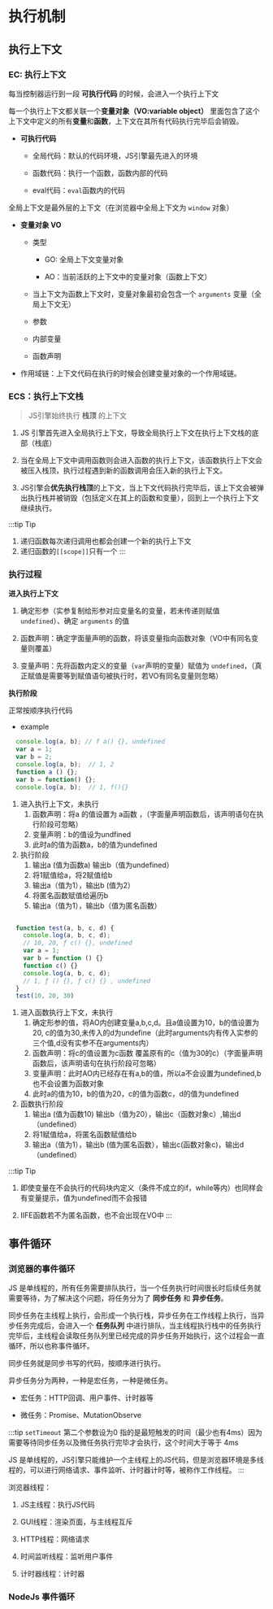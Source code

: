 # 执行机制

## 执行上下文

### EC: 执行上下文

每当控制器运行到一段 **可执行代码** 的时候，会进入一个执行上下文

每一个执行上下文都关联一个**变量对象（VO:variable object）** 里面包含了这个上下文中定义的所有**变量**和**函数**，上下文在其所有代码执行完毕后会销毁。

- **可执行代码**

  - 全局代码：默认的代码环境，JS引擎最先进入的环境

  - 函数代码：执行一个函数，函数内部的代码

  - eval代码：`eval`函数内的代码

全局上下文是最外层的上下文（在浏览器中全局上下文为 `window` 对象）

- **变量对象 VO**

  - 类型

    - GO: 全局上下文变量对象

    - AO：当前活跃的上下文中的变量对象（函数上下文）
  
  - 当上下文为函数上下文时，变量对象最初会包含一个 `arguments` 变量（全局上下文无）

  - 参数

  - 内部变量

  - 函数声明

- 作用域链：上下文代码在执行的时候会创建变量对象的一个作用域链。

### ECS：执行上下文栈

> JS引擎始终执行 **栈顶** 的上下文

1. JS 引擎首先进入全局执行上下文，导致全局执行上下文在执行上下文栈的底部（栈底）

2. 当在全局上下文中调用函数则会进入函数的执行上下文，该函数执行上下文会被压入栈顶，执行过程遇到新的函数调用会压入新的执行上下文。

3. JS引擎会**优先执行栈顶**的上下文，当上下文代码执行完毕后，该上下文会被弹出执行栈并被销毁（包括定义在其上的函数和变量），回到上一个执行上下文继续执行。

:::tip Tip
1. 递归函数每次递归调用也都会创建一个新的执行上下文
2. 递归函数的`[[scope]]`只有一个
:::

### 执行过程

**进入执行上下文**

1. 确定形参（实参复制给形参对应变量名的变量，若未传递则赋值 `undefined`）、确定 `arguments` 的值

2. 函数声明：确定字面量声明的函数，将该变量指向函数对象（VO中有同名变量则覆盖）

3. 变量声明：先将函数内定义的变量（`var`声明的变量）赋值为 `undefined`，（真正赋值是需要等到赋值语句被执行时，若VO有同名变量则忽略）

**执行阶段**

正常按顺序执行代码

- example

```js
  console.log(a, b); // f a() {}, undefined
  var a = 1;
  var b = 2;
  console.log(a, b);  // 1, 2
  function a () {};
  var b = function() {};
  console.log(a, b);  // 1, f(){}
```

1. 进入执行上下文，未执行
   1. 函数声明：将a 的值设置为 a函数 ，（字面量声明函数后，该声明语句在执行阶段可忽略）
   2. 变量声明：b的值设为undfined
   3. 此时a的值为函数a，b的值为undefined
2. 执行阶段
   1. 输出a (值为函数a) 输出b（值为undefined）
   2. 将1赋值给a，将2赋值给b
   3. 输出a（值为1），输出b (值为2）
   4. 将匿名函数赋值给遍历b
   5. 输出a（值为1），输出b（值为匿名函数）

```js

  function test(a, b, c, d) {
    console.log(a, b, c, d); 
    // 10, 20, ƒ c() {}, undefined
    var a = 1;
    var b = function () {}
    function c() {}
    console.log(a, b, c, d);
    // 1, ƒ () {}, ƒ c() {} , undefined
  }
  test(10, 20, 30)
```
1. 进入函数执行上下文，未执行
   1. 确定形参的值，将AO内创建变量a,b,c,d。且a值设置为10，b的值设置为20, c的值为30,未传入的d为undefine（此时arguments内有传入实参的三个值,d没有实参不在arguments内）
   2. 函数声明：将c的值设置为c函数 覆盖原有的c（值为30的c）（字面量声明函数后，该声明语句在执行阶段可忽略）
   3. 变量声明：此时AO内已经存在有a,b的值，所以a不会设置为undefined,b也不会设置为函数对象
   4. 此时a的值为10，b的值为20，c的值为函数c，d的值为undefined
2. 函数执行阶段
   1. 输出a (值为函数10) 输出b（值为20），输出c（函数对象c）,输出d（undefined）
   2. 将1赋值给a，将匿名函数赋值给b
   3. 输出a（值为1），输出b (值为匿名函数），输出c(函数对象c)，输出d（undefined）

:::tip Tip
1. 即使变量在不会执行的代码块内定义（条件不成立的if，while等内）也同样会有变量提示，值为undefined而不会报错

2. IIFE函数若不为匿名函数，也不会出现在VO中
:::

## 事件循环

### 浏览器的事件循环

JS 是单线程的，所有任务需要排队执行，当一个任务执行时间很长时后续任务就需要等待，为了解决这个问题，将任务分为了 **同步任务** 和 **异步任务**。

同步任务在主线程上执行，会形成一个执行栈，异步任务在工作线程上执行，当异步任务完成后，会进入一个 **任务队列** 中进行排队，当主线程执行栈中的任务执行完毕后，主线程会读取任务队列里已经完成的异步任务开始执行，这个过程会一直循环，所以也称事件循环。

同步任务就是同步书写的代码，按顺序进行执行。

异步任务分为两种，一种是宏任务，一种是微任务。

- 宏任务：HTTP回调、用户事件、计时器等

- 微任务：Promise、MutationObserve

:::tip
`setTimeout` 第二个参数设为0 指的是最短触发的时间（最少也有4ms）因为需要等待同步任务以及微任务执行完毕才会执行，这个时间大于等于 4ms

JS 是单线程的，JS引擎只能维护一个主线程上的JS代码，但是浏览器环境是多线程的，可以进行网络请求、事件监听、计时器计时等，被称作工作线程。
:::

浏览器线程：

1. JS主线程：执行JS代码

2. GUI线程：渲染页面，与主线程互斥

3. HTTP线程：网络请求

4. 时间监听线程：监听用户事件

5. 计时器线程：计时器

### NodeJs 事件循环